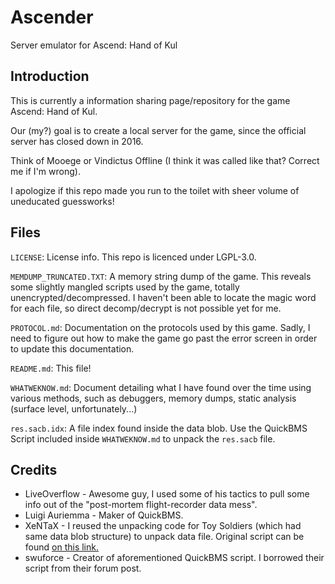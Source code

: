 # Ascender
Server emulator for Ascend: Hand of Kul

## Introduction
This is currently a information sharing page/repository for the game Ascend: Hand of Kul.

Our (my?) goal is to create a local server for the game, since the official server has closed down in 2016.

Think of Mooege or Vindictus Offline (I think it was called like that? Correct me if I'm wrong).

I apologize if this repo made you run to the toilet with sheer volume of uneducated guessworks!

## Files
`LICENSE`: License info. This repo is licenced under LGPL-3.0.

`MEMDUMP_TRUNCATED.TXT`: A memory string dump of the game. This reveals some slightly mangled scripts used by the game, totally unencrypted/decompressed. I haven't been able to locate the magic word for each file, so direct decomp/decrypt is not possible yet for me.

`PROTOCOL.md`: Documentation on the protocols used by this game. Sadly, I need to figure out how to make the game go past the error screen in order to update this documentation.

`README.md`: This file!

`WHATWEKNOW.md`: Document detailing what I have found over the time using various methods, such as debuggers, memory dumps, static analysis (surface level, unfortunately...)

`res.sacb.idx`: A file index found inside the data blob. Use the QuickBMS Script included inside `WHATWEKNOW.md` to unpack the `res.sacb` file.

## Credits
- LiveOverflow - Awesome guy, I used some of his tactics to pull some info out of the "post-mortem flight-recorder data mess".
- Luigi Auriemma - Maker of QuickBMS.
- XeNTaX - I reused the unpacking code for Toy Soldiers (which had same data blob structure) to unpack data file. Original script can be found [on this link.](http://forum.xentax.com/viewtopic.php?f=10&t=8860)
- swuforce - Creator of aforementioned QuickBMS script. I borrowed their script from their forum post.
